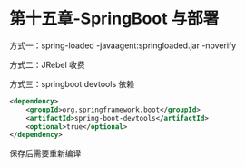 # 第十五章-SpringBoot 与部署

方式一：spring-loaded
-javaagent:springloaded.jar -noverify

方式二：JRebel 收费

方式三：springboot devtools
依赖

```xml
<dependency>
    <groupId>org.springframework.boot</groupId>
    <artifactId>spring-boot-devtools</artifactId>
    <optional>true</optional>
</dependency>
```

保存后需要重新编译
